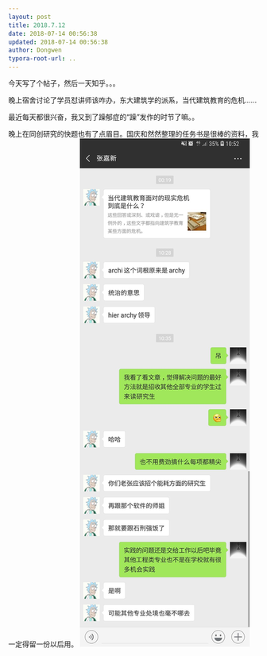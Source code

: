 ```yaml
---
layout: post
title: 2018.7.12
date: 2018-07-14 00:56:38
updated: 2018-07-14 00:56:38
author: Dongwen
typora-root-url: ..
---
```




今天写了个帖子，然后一天知乎。。。

晚上宿舍讨论了学员怼讲师该咋办，东大建筑学的派系，当代建筑教育的危机……

最近每天都很兴奋，我又到了躁郁症的“躁”发作的时节了嘛。。

晚上在同创研究的快题也有了点眉目。国庆和然然整理的任务书是很棒的资料，我一定得留一份以后用。 ![](/img/in-post/x52222551.jpg)

